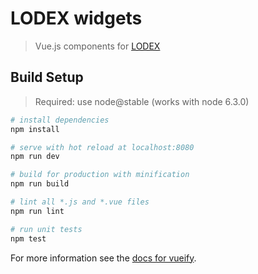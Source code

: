 # LODEX widgets

> Vue.js components for [LODEX](https://github.com/Inist-CNRS/lodex/)

## Build Setup

> Required: use node@stable (works with node 6.3.0)

``` bash
# install dependencies
npm install

# serve with hot reload at localhost:8080
npm run dev

# build for production with minification
npm run build

# lint all *.js and *.vue files
npm run lint

# run unit tests
npm test
```

For more information see the [docs for vueify](https://github.com/vuejs/vueify).
